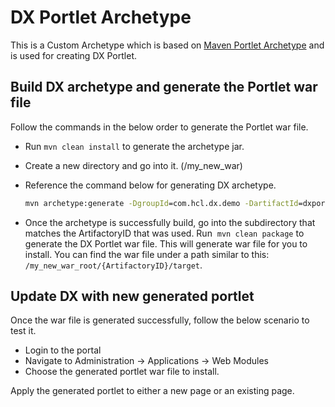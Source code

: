 # DX Portlet Archetype

This is a Custom Archetype which is based on [Maven Portlet Archetype](https://maven.apache.org/archetypes/maven-archetype-portlet/) and is used for creating DX Portlet.

## Build DX archetype and generate the Portlet war file

Follow the commands in the below order to generate the Portlet war file.

- Run ```mvn clean install``` to generate the archetype jar.
- Create a new directory and go into it. (/my_new_war)
- Reference the command below for generating DX archetype.  

   ``` cmd
   mvn archetype:generate -DgroupId=com.hcl.dx.demo -DartifactId=dxportlet -Dversion=1.0-SNAPSHOT -DarchetypeGroupId=com.hcl.dx.demo -DarchetypeArtifactId=dxarchetype -DarchetypeVersion=1.0-SNAPSHOT
   ```

- Once the archetype is successfully build, go into the subdirectory that matches the ArtifactoryID that was used. Run  ```mvn clean package``` to generate the DX Portlet war file. This will generate war file for you to install. You can find the war file under a path similar to this: ```/my_new_war_root/{ArtifactoryID}/target```.

## Update DX with new generated portlet

Once the war file is generated successfully, follow the below scenario to test it.

- Login to the portal
- Navigate to Administration -> Applications -> Web Modules
- Choose the generated portlet war file to install.

Apply the generated portlet to either a new page or an existing page.
